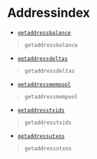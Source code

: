 # Addressindex
* [`getaddressbalance`](getaddressbalance.md)
> `getaddressbalance`

* [`getaddressdeltas`](getaddressdeltas.md)
> `getaddressdeltas`

* [`getaddressmempool`](getaddressmempool.md)
> `getaddressmempool`

* [`getaddresstxids`](getaddresstxids.md)
> `getaddresstxids`

* [`getaddressutxos`](getaddressutxos.md)
> `getaddressutxos`

